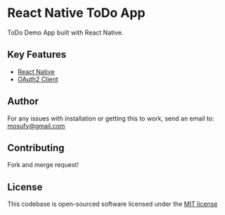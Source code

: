 # React Native ToDo App

ToDo Demo App built with React Native.

## Key Features

- [React Native](https://facebook.github.io/react-native/)
- [OAuth2 Client](https://en.wikipedia.org/wiki/OAuth)

## Author

For any issues with installation or getting this to work, send an email to: [mosufy@gmail.com](mailto:mosufy@gmail.com)

## Contributing

Fork and merge request!

## License

This codebase is open-sourced software licensed under the [MIT license](http://opensource.org/licenses/MIT)
